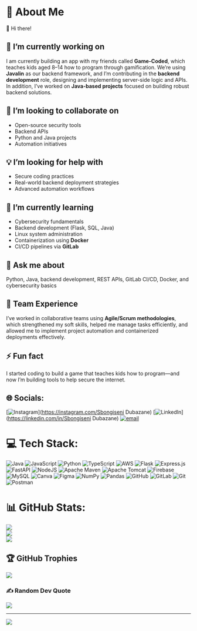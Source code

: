 # 💫 About Me

👋 Hi there!  

## 🔭 I’m currently working on
I am currently building an app with my friends called **Game-Coded**, which teaches kids aged 8–14 how to program through gamification. We’re using **Javalin** as our backend framework, and I’m contributing in the **backend development** role, designing and implementing server-side logic and APIs.  
In addition, I’ve worked on **Java-based projects** focused on building robust backend solutions.

## 🤝 I’m looking to collaborate on
- Open-source security tools  
- Backend APIs  
- Python and Java projects  
- Automation initiatives  

## 💡 I’m looking for help with
- Secure coding practices  
- Real-world backend deployment strategies  
- Advanced automation workflows  

## 🌱 I’m currently learning
- Cybersecurity fundamentals  
- Backend development (Flask, SQL, Java)  
- Linux system administration  
- Containerization using **Docker**  
- CI/CD pipelines via **GitLab**  

## 💬 Ask me about
Python, Java, backend development, REST APIs, GitLab CI/CD, Docker, and cybersecurity basics  

## 💼 Team Experience
I’ve worked in collaborative teams using **Agile/Scrum methodologies**, which strengthened my soft skills, helped me manage tasks efficiently, and allowed me to implement project automation and containerized deployments effectively.  

## ⚡ Fun fact
I started coding to build a game that teaches kids how to program—and now I’m building tools to help secure the internet.



## 🌐 Socials:
[![Instagram](https://img.shields.io/badge/Instagram-%23E4405F.svg?logo=Instagram&logoColor=white)](https://instagram.com/Sbongiseni Dubazane) [![LinkedIn](https://img.shields.io/badge/LinkedIn-%230077B5.svg?logo=linkedin&logoColor=white)](https://linkedin.com/in/Sbongiseni Dubazane) [![email](https://img.shields.io/badge/Email-D14836?logo=gmail&logoColor=white)](mailto:sbongiseni8d@icloud.com) 

# 💻 Tech Stack:
![Java](https://img.shields.io/badge/java-%23ED8B00.svg?style=for-the-badge&logo=openjdk&logoColor=white) ![JavaScript](https://img.shields.io/badge/javascript-%23323330.svg?style=for-the-badge&logo=javascript&logoColor=%23F7DF1E) ![Python](https://img.shields.io/badge/python-3670A0?style=for-the-badge&logo=python&logoColor=ffdd54) ![TypeScript](https://img.shields.io/badge/typescript-%23007ACC.svg?style=for-the-badge&logo=typescript&logoColor=white) ![AWS](https://img.shields.io/badge/AWS-%23FF9900.svg?style=for-the-badge&logo=amazon-aws&logoColor=white) ![Flask](https://img.shields.io/badge/flask-%23000.svg?style=for-the-badge&logo=flask&logoColor=white) ![Express.js](https://img.shields.io/badge/express.js-%23404d59.svg?style=for-the-badge&logo=express&logoColor=%2361DAFB) ![FastAPI](https://img.shields.io/badge/FastAPI-005571?style=for-the-badge&logo=fastapi) ![NodeJS](https://img.shields.io/badge/node.js-6DA55F?style=for-the-badge&logo=node.js&logoColor=white) ![Apache Maven](https://img.shields.io/badge/Apache%20Maven-C71A36?style=for-the-badge&logo=Apache%20Maven&logoColor=white) ![Apache Tomcat](https://img.shields.io/badge/apache%20tomcat-%23F8DC75.svg?style=for-the-badge&logo=apache-tomcat&logoColor=black) ![Firebase](https://img.shields.io/badge/firebase-a08021?style=for-the-badge&logo=firebase&logoColor=ffcd34) ![MySQL](https://img.shields.io/badge/mysql-4479A1.svg?style=for-the-badge&logo=mysql&logoColor=white) ![Canva](https://img.shields.io/badge/Canva-%2300C4CC.svg?style=for-the-badge&logo=Canva&logoColor=white) ![Figma](https://img.shields.io/badge/figma-%23F24E1E.svg?style=for-the-badge&logo=figma&logoColor=white) ![NumPy](https://img.shields.io/badge/numpy-%23013243.svg?style=for-the-badge&logo=numpy&logoColor=white) ![Pandas](https://img.shields.io/badge/pandas-%23150458.svg?style=for-the-badge&logo=pandas&logoColor=white) ![GitHub](https://img.shields.io/badge/github-%23121011.svg?style=for-the-badge&logo=github&logoColor=white) ![GitLab](https://img.shields.io/badge/gitlab-%23181717.svg?style=for-the-badge&logo=gitlab&logoColor=white) ![Git](https://img.shields.io/badge/git-%23F05033.svg?style=for-the-badge&logo=git&logoColor=white) ![Postman](https://img.shields.io/badge/Postman-FF6C37?style=for-the-badge&logo=postman&logoColor=white)
# 📊 GitHub Stats:
![](https://github-readme-stats.vercel.app/api?username=Sbongiseni88&theme=dark&hide_border=false&include_all_commits=false&count_private=false)<br/>
![](https://nirzak-streak-stats.vercel.app/?user=Sbongiseni88&theme=dark&hide_border=false)<br/>
![](https://github-readme-stats.vercel.app/api/top-langs/?username=Sbongiseni88&theme=dark&hide_border=false&include_all_commits=false&count_private=false&layout=compact)

## 🏆 GitHub Trophies
![](https://github-profile-trophy.vercel.app/?username=Sbongiseni88&theme=radical&no-frame=false&no-bg=true&margin-w=4)

### ✍️ Random Dev Quote
![](https://quotes-github-readme.vercel.app/api?type=horizontal&theme=radical)

---
[![](https://visitcount.itsvg.in/api?id=Sbongiseni88&icon=0&color=0)](https://visitcount.itsvg.in)

<!-- Proudly created with GPRM ( https://gprm.itsvg.in ) -->
